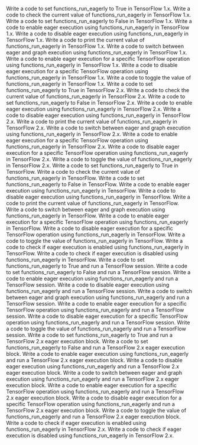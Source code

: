 Write a code to set functions_run_eagerly to True in TensorFlow 1.x.
Write a code to check the current value of functions_run_eagerly in TensorFlow 1.x.
Write a code to set functions_run_eagerly to False in TensorFlow 1.x.
Write a code to enable eager execution using functions_run_eagerly in TensorFlow 1.x.
Write a code to disable eager execution using functions_run_eagerly in TensorFlow 1.x.
Write a code to print the current value of functions_run_eagerly in TensorFlow 1.x.
Write a code to switch between eager and graph execution using functions_run_eagerly in TensorFlow 1.x.
Write a code to enable eager execution for a specific TensorFlow operation using functions_run_eagerly in TensorFlow 1.x.
Write a code to disable eager execution for a specific TensorFlow operation using functions_run_eagerly in TensorFlow 1.x.
Write a code to toggle the value of functions_run_eagerly in TensorFlow 1.x.
Write a code to set functions_run_eagerly to True in TensorFlow 2.x.
Write a code to check the current value of functions_run_eagerly in TensorFlow 2.x.
Write a code to set functions_run_eagerly to False in TensorFlow 2.x.
Write a code to enable eager execution using functions_run_eagerly in TensorFlow 2.x.
Write a code to disable eager execution using functions_run_eagerly in TensorFlow 2.x.
Write a code to print the current value of functions_run_eagerly in TensorFlow 2.x.
Write a code to switch between eager and graph execution using functions_run_eagerly in TensorFlow 2.x.
Write a code to enable eager execution for a specific TensorFlow operation using functions_run_eagerly in TensorFlow 2.x.
Write a code to disable eager execution for a specific TensorFlow operation using functions_run_eagerly in TensorFlow 2.x.
Write a code to toggle the value of functions_run_eagerly in TensorFlow 2.x.
Write a code to set functions_run_eagerly to True in TensorFlow.
Write a code to check the current value of functions_run_eagerly in TensorFlow.
Write a code to set functions_run_eagerly to False in TensorFlow.
Write a code to enable eager execution using functions_run_eagerly in TensorFlow.
Write a code to disable eager execution using functions_run_eagerly in TensorFlow.
Write a code to print the current value of functions_run_eagerly in TensorFlow.
Write a code to switch between eager and graph execution using functions_run_eagerly in TensorFlow.
Write a code to enable eager execution for a specific TensorFlow operation using functions_run_eagerly in TensorFlow.
Write a code to disable eager execution for a specific TensorFlow operation using functions_run_eagerly in TensorFlow.
Write a code to toggle the value of functions_run_eagerly in TensorFlow.
Write a code to check if eager execution is enabled using functions_run_eagerly in TensorFlow.
Write a code to check if eager execution is disabled using functions_run_eagerly in TensorFlow.
Write a code to set functions_run_eagerly to True and run a TensorFlow session.
Write a code to set functions_run_eagerly to False and run a TensorFlow session.
Write a code to enable eager execution using functions_run_eagerly and run a TensorFlow session.
Write a code to disable eager execution using functions_run_eagerly and run a TensorFlow session.
Write a code to switch between eager and graph execution using functions_run_eagerly and run a TensorFlow session.
Write a code to enable eager execution for a specific TensorFlow operation using functions_run_eagerly and run a TensorFlow session.
Write a code to disable eager execution for a specific TensorFlow operation using functions_run_eagerly and run a TensorFlow session.
Write a code to toggle the value of functions_run_eagerly and run a TensorFlow session.
Write a code to set functions_run_eagerly to True and run a TensorFlow 2.x eager execution block.
Write a code to set functions_run_eagerly to False and run a TensorFlow 2.x eager execution block.
Write a code to enable eager execution using functions_run_eagerly and run a TensorFlow 2.x eager execution block.
Write a code to disable eager execution using functions_run_eagerly and run a TensorFlow 2.x eager execution block.
Write a code to switch between eager and graph execution using functions_run_eagerly and run a TensorFlow 2.x eager execution block.
Write a code to enable eager execution for a specific TensorFlow operation using functions_run_eagerly and run a TensorFlow 2.x eager execution block.
Write a code to disable eager execution for a specific TensorFlow operation using functions_run_eagerly and run a TensorFlow 2.x eager execution block.
Write a code to toggle the value of functions_run_eagerly and run a TensorFlow 2.x eager execution block.
Write a code to check if eager execution is enabled using functions_run_eagerly in TensorFlow 2.x.
Write a code to check if eager execution is disabled using functions_run_eagerly in TensorFlow 2.x.